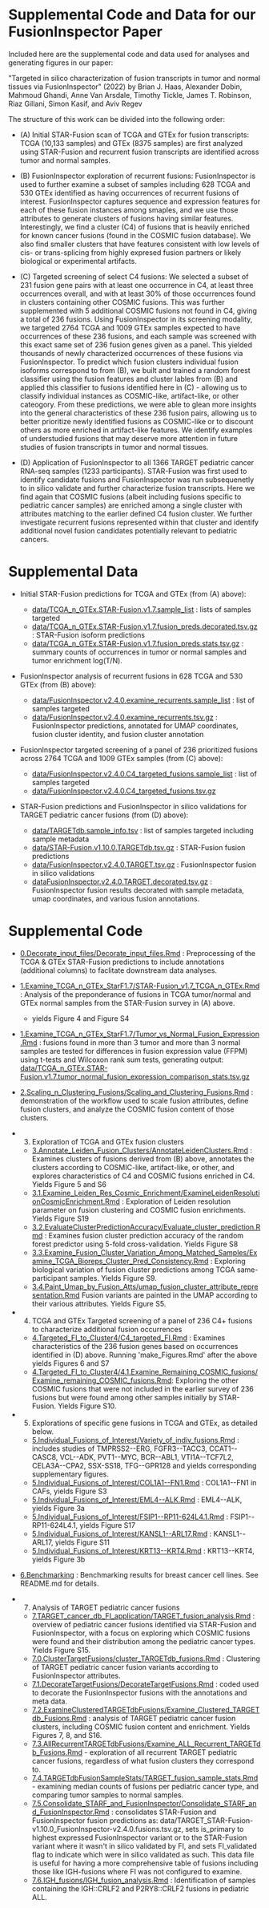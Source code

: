 # Supplemental Code and Data for our FusionInspector Paper

Included here are the supplemental code and data used for analyses and generating figures in our paper:

"Targeted in silico characterization of fusion transcripts in tumor and normal tissues via FusionInspector" (2022) by Brian J. Haas, Alexander Dobin, Mahmoud Ghandi, Anne Van Arsdale, Timothy Tickle, James T. Robinson, Riaz Gillani, Simon Kasif, and Aviv Regev

The structure of this work can be divided into the following order:

- (A) Initial STAR-Fusion scan of TCGA and GTEx for fusion transcripts:  TCGA (10,133 samples) and GTEx (8375 samples) are first analyzed using STAR-Fusion and recurrent fusion transcripts are identified across tumor and normal samples.


- (B) FusionInspector exploration of recurrent fusions: FusionInspector is used to further examine a subset of samples including 628 TCGA and 530 GTEx identified as having occurrences of recurrent fusions of interest. FusionInspector captures sequence and expression features for each of these fusion instances among smaples, and we use those attributes to generate clusters of fusions having similar features. Interestingly, we find a cluster (C4) of fusions that is heavily enriched for known cancer fusions (found in the COSMIC fusion database). We also find smaller clusters that have features consistent with low levels of cis- or trans-splicing from highly expresed fusion partners or likely biological or experimental artifacts.

- (C) Targeted screening of select C4 fusions: We selected a subset of 231 fusion gene pairs with at least one occurrence in C4, at least three occurrences overall, and with at least 30% of those occurrences found in clusters containing other COSMIC fusions. This was further supplemented with 5 additional COSMIC fusions not found in C4, giving a total of 236 fusions. Using FusionInspector in its screening modality, we targeted 2764 TCGA and 1009 GTEx samples expected to have occurrences of these 236 fusions, and each sample was screened with this exact same set of 236 fusion genes given as a panel. This yielded thousands of newly characterized occurrences of these fusions via FusionInspector. To predict which fusion clusters individual fusion isoforms correspond to from (B), we built and trained a random forest classifier using the fusion features and cluster lables from (B) and applied this classifier to fusions identified here in (C) - allowing us to classify individual instances as COSMIC-like, artifact-like, or other cateogory. From these predictions, we were able to glean more insights into the general characteristics of these 236 fusion pairs, allowing us to better prioritize newly identified fusions as COSMIC-like or to discount others as more enriched in artifact-like features. We identify examples of understudied fusions that may deserve more attention in future studies of fusion transcripts in tumor and normal tissues.


- (D) Application of FusionInspector to all 1366 TARGET pediatric cancer RNA-seq samples (1233 participants). STAR-Fusion was first used to identify candidate fusions and FusionInspector was run subsequenetly to in silico validate and further characterize fusion transcripts. Here we find again that COSMIC fusions (albeit including fusions specific to pediatric cancer samples) are enriched among a single cluster with attributes matching to the earlier defined C4 fusion cluster. We further investigate recurrent fusions represented within that cluster and identify additional novel fusion candidates potentially relevant to pediatric cancers.

 
    
# Supplemental Data

- Initial STAR-Fusion predictions for TCGA and GTEx (from (A) above):
  - [data/TCGA_n_GTEx.STAR-Fusion.v1.7.sample_list](data/TCGA_n_GTEx.STAR-Fusion.v1.7.sample_list) : lists of samples targeted
  - [data/TCGA_n_GTEx.STAR-Fusion.v1.7.fusion_preds.decorated.tsv.gz](data/TCGA_n_GTEx.STAR-Fusion.v1.7.fusion_preds.decorated.tsv.gz) : STAR-Fusion isoform predictions
  - [data/TCGA_n_GTEx.STAR-Fusion.v1.7.fusion_preds.stats.tsv.gz](data/TCGA_n_GTEx.STAR-Fusion.v1.7.fusion_preds.stats.tsv.gz) : summary counts of occurrences in tumor or normal samples and tumor enrichment log(T/N).

- FusionInspector analysis of recurrent fusions in 628 TCGA and 530 GTEx (from (B) above):
  - [data/FusionInspector.v2.4.0.examine_recurrents.sample_list](data/FusionInspector.v2.4.0.examine_recurrents.sample_list) : list of samples targeted
  - [data/FusionInspector.v2.4.0.examine_recurrents.tsv.gz](data/FusionInspector.v2.4.0.examine_recurrents.tsv.gz) : FusionInspector predictions, annotated for UMAP coordinates, fusion cluster identity, and fusion cluster annotation

- FusionInspector targeted screening of a panel of 236 prioritized fusions across 2764 TCGA and 1009 GTEx samples (from (C) above):
  - [data/FusionInspector.v2.4.0.C4_targeted_fusions.sample_list](data/FusionInspector.v2.4.0.C4_targeted_fusions.sample_list) : list of samples targeted
  - [data/FusionInspector.v2.4.0.C4_targeted_fusions.tsv.gz](data/FusionInspector.v2.4.0.C4_targeted_fusions.tsv.gz)


- STAR-Fusion predictions and FusionInspector in silico validations for TARGET pediatric cancer fusions (from (D) above):
    - [data/TARGETdb.sample_info.tsv](data/TARGETdb.sample_info.tsv) : list of samples targeted including sample metadata
    - [data/STAR-Fusion.v1.10.0.TARGETdb.tsv.gz](data/STAR-Fusion.v1.10.0.TARGETdb.tsv.gz) : STAR-Fusion fusion predictions
    - [data/FusionInspector.v2.4.0.TARGET.tsv.gz](data/FusionInspector.v2.4.0.TARGET.tsv.gz) : FusionInspector fusion in silico validations
    - [dataFusionInspector.v2.4.0.TARGET.decorated.tsv.gz](FusionInspector.v2.4.0.TARGET.decorated.tsv.gz) : FusionInspector fusion results decorated with sample metadata, umap coordinates, and various fusion annotations.

    
# Supplemental Code

- [0.Decorate_input_files/Decorate_input_files.Rmd](0.Decorate_input_files/Decorate_input_files.Rmd) : Preprocessing of the TCGA & GTEx STAR-Fusion predictions to include annotations (additional columns) to faclitate downstream data analyses.

- [1.Examine_TCGA_n_GTEx_StarF1.7/STAR-Fusion_v1.7_TCGA_n_GTEx.Rmd](1.Examine_TCGA_n_GTEx_StarF1.7/STAR-Fusion_v1.7_TCGA_n_GTEx.Rmd) : Analysis of the preponderance of fusions in TCGA tumor/normal and GTEx normal samples from the STAR-Fusion survey in (A) above.
  - yields Figure 4 and Figure S4
  
- [1.Examine_TCGA_n_GTEx_StarF1.7/Tumor_vs_Normal_Fusion_Expression.Rmd](1.Examine_TCGA_n_GTEx_StarF1.7/Tumor_vs_Normal_Fusion_Expression.Rmd) : fusions found in more than 3 tumor and more than 3 normal samples are tested for differences in fusion expression value (FFPM) using t-tests and Wilcoxon rank sum tests, generating output: [data/TCGA_n_GTEx.STAR-Fusion.v1.7.tumor_normal_fusion_expression_comparison_stats.tsv.gz](data/TCGA_n_GTEx.STAR-Fusion.v1.7.tumor_normal_fusion_expression_comparison_stats.tsv.gz)

- [2.Scaling_n_Clustering_Fusions/Scaling_and_Clustering_Fusions.Rmd](2.Scaling_n_Clustering_Fusions/Scaling_and_Clustering_Fusions.Rmd) : demonstration of the workflow used to scale fusion attributes, define fusion clusters, and analyze the COSMIC fusion content of those clusters.

- 3. Exploration of TCGA and GTEx fusion clusters
    - [3.Annotate_Leiden_Fusion_Clusters/AnnotateLeidenClusters.Rmd](3.Annotate_Leiden_Fusion_Clusters/AnnotateLeidenClusters.Rmd) : Examines clusters of fusions derived from (B) above, annotates the clusters according to COSMIC-like, artifact-like, or other, and explores characteristics of C4 and COSMIC fusions enriched in C4. Yields Figure 5 and S6
    - [3.1.Examine_Leiden_Res_Cosmic_Enrichment/ExamineLeidenResolutionCosmicEnrichment.Rmd](3.Annotate_Leiden_Fusion_Clusters/3.1.Examine_Leiden_Res_Cosmic_Enrichment/ExamineLeidenResolutionCosmicEnrichment.Rmd) : Exploration of Leiden resolution parameter on fusion clustering and COSMIC fusion enrichments. Yields Figure S19
    - [3.2.EvaluateClusterPredictionAccuracy/Evaluate_cluster_prediction.Rmd](3.Annotate_Leiden_Fusion_Clusters/3.2.EvaluateClusterPredictionAccuracy/Evaluate_cluster_prediction.Rmd) : Examines fusion cluster prediction accuracy of the random forest predictor using 5-fold cross-validation. Yields Figure S8
    - [3.3.Examine_Fusion_Cluster_Variation_Among_Matched_Samples/Examine_TCGA_Bioreps_Cluster_Pred_Consistency.Rmd](3.Annotate_Leiden_Fusion_Clusters/3.3.Examine_Fusion_Cluster_Variation_Among_Matched_Samples/Examine_TCGA_Bioreps_Cluster_Pred_Consistency.Rmd) : Exploring biological variation of fusion cluster predictions among TCGA same-participant samples. Yields Figure S9.
    - [3.4.Paint_Umap_by_Fusion_Atts/umap_fusion_cluster_attribute_representation.Rmd](3.Annotate_Leiden_Fusion_Clusters/3.4.Paint_Umap_by_Fusion_Atts/umap_fusion_cluster_attribute_representation.Rmd) Fusion variants are painted in the UMAP according to their various attributes. Yields Figure S5.
    

- 4. TCGA and GTEx Targeted screening of a panel of 236 C4+ fusions to characterize additional fusion occurrences
    - [4.Targeted_FI_to_Cluster4/C4_targeted_FI.Rmd](4.Targeted_FI_to_Cluster4/C4_targeted_FI.Rmd) : Examines characteristics of the 236 fusion genes based on occurrences identified in (D) above. Running 'make_Figures.Rmd' after the above yields Figures 6 and S7
    - [4.Targeted_FI_to_Cluster4/4.1.Examine_Remaining_COSMIC_fusions/Examine_remaining_COSMIC_fusions.Rmd](4.Targeted_FI_to_Cluster4/4.1.Examine_Remaining_COSMIC_fusions/Examine_remaining_COSMIC_fusions.Rmd): Exploring the other COSMIC fusions that were not included in the earlier survey of 236 fusions but were found among other samples initially by STAR-Fusion. Yields Figure S10.
   
- 5. Explorations of specific gene fusions in TCGA and GTEx, as detailed below.
  - [5.Individual_Fusions_of_Interest/Variety_of_indiv_fusions.Rmd](5.Individual_Fusions_of_Interest/Variety_of_indiv_fusions.Rmd) : includes studies of TMPRSS2--ERG, FGFR3--TACC3, CCAT1--CASC8, VCL--ADK, PVT1--MYC, BCR--ABL1, VTI1A--TCF7L2, CELA3A--CPA2, SSX-SS18, TFG--GPR128 and yields corresponding supplementary figures.
  - [5.Individual_Fusions_of_Interest/COL1A1--FN1.Rmd](5.Individual_Fusions_of_Interest/COL1A1--FN1.Rmd) : COL1A1--FN1 in CAFs, yields Figure S3
  - [5.Individual_Fusions_of_Interest/EML4--ALK.Rmd](5.Individual_Fusions_of_Interest/EML4--ALK.Rmd) : EML4--ALK, yields Figure 3a
  - [5.Individual_Fusions_of_Interest/FSIP1--RP11-624L4.1.Rmd](5.Individual_Fusions_of_Interest/FSIP1--RP11-624L4.1.Rmd) : FSIP1--RP11-624L4.1, yields Figure S17
  - [5.Individual_Fusions_of_Interest/KANSL1--ARL17.Rmd](5.Individual_Fusions_of_Interest/KANSL1--ARL17.Rmd) : KANSL1--ARL17, yields Figure S11
  - [5.Individual_Fusions_of_Interest/KRT13--KRT4.Rmd](5.Individual_Fusions_of_Interest/KRT13--KRT4.Rmd) : KRT13--KRT4, yields Figure 3b

- [6.Benchmarking](6.Benchmarking/) : Benchmarking results for breast cancer cell lines.  See README.md for details.

- 7. Analysis of TARGET pediatric cancer fusions
    - [7.TARGET_cancer_db_FI_application/TARGET_fusion_analysis.Rmd](7.TARGET_cancer_db_FI_application/TARGET_fusion_analysis.Rmd) : overview of pediatric cancer fusions identified via STAR-Fusion and FusionInspector, with a focus on exploring which COSMIC fusions were found and their distribution among the pediatric cancer types. Yields Figure S15.
    - [7.0.ClusterTargetFusions/cluster_TARGETdb_fusions.Rmd](7.TARGET_cancer_db_FI_application/7.0.ClusterTargetFusions/cluster_TARGETdb_fusions.Rmd) : Clustering of TARGET pediatric cancer fusion variants according to FusionInspector attributes.
    - [7.1.DecorateTargetFusions/DecorateTargetFusions.Rmd](7.TARGET_cancer_db_FI_application/7.1.DecorateTargetFusions/DecorateTargetFusions.Rmd) : coded used to decorate the FusionInspector fusions with the annotations and meta data.
    - [7.2.ExamineClusteredTARGETdbFusions/Examine_Clustered_TARGETdb_Fusions.Rmd](7.TARGET_cancer_db_FI_application/7.2.ExamineClusteredTARGETdbFusions/Examine_Clustered_TARGETdb_Fusions.Rmd) : analysis of TARGET pediatric cancer fusion clusters, including COSMIC fusion content and enrichment. Yields Figures 7, 8, and S16.
    - [7.3.AllRecurrentTARGETdbFusions/Examine_ALL_Recurrent_TARGETdb_Fusions.Rmd](7.TARGET_cancer_db_FI_application/7.3.AllRecurrentTARGETdbFusions/Examine_ALL_Recurrent_TARGETdb_Fusions.Rmd) - exploration of all recurrent TARGET pediatric cancer fusions, regardless of what fusion clusters they correspond to.
    - [7.4.TARGETdbFusionSampleStats/TARGET_fusion_sample_stats.Rmd](7.TARGET_cancer_db_FI_application/7.4.TARGETdbFusionSampleStats/TARGET_fusion_sample_stats.Rmd) - examining median counts of fusions per pediatric cancer type, and comparing tumor samples to normal samples.
    - [7.5.Consolidate_STARF_and_FusionInspector/Consolidate_STARF_and_FusionInspector.Rmd](7.TARGET_cancer_db_FI_application/7.5.Consolidate_STARF_and_FusionInspector/Consolidate_STARF_and_FusionInspector.Rmd) : consolidates STAR-Fusion and FusionInspector fusion predictions as:  data/TARGET_STAR-Fusion-v1.10.0_FusionInspector-v2.4.0.fusions.tsv.gz, sets is_primary to highest expressed FusionInspector variant or to the STAR-Fusion variant where it wasn't in silico validated by FI, and sets FI_validated flag to indicate which were in silico validated as such. This data file is useful for having a more comprehensive table of fusions including those like IGH-fusions where FI was not configured to examine.
    - [7.6.IGH_fusions/IGH_fusion_analysis.Rmd](7.TARGET_cancer_db_FI_application/7.6.IGH_fusions/IGH_fusion_analysis.Rmd) : Identification of samples containing the IGH::CRLF2 and P2RY8::CRLF2 fusions in pediatric ALL.
    
    


